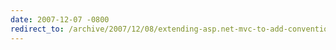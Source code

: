 ```yaml
---
date: 2007-12-07 -0800
redirect_to: /archive/2007/12/08/extending-asp.net-mvc-to-add-conventions.aspx/
---
```

